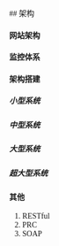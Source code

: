 <font face="黑体">
## 架构

#### 网站架构 

#### 监控体系


#### 架构搭建

##### 小型系统
##### 中型系统
##### 大型系统
##### 超大型系统

####  其他

1. RESTful
2. PRC
3. SOAP 





</font>